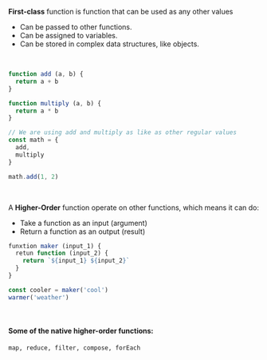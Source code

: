 
**First-class** function is function that can be used as any other values
- Can be passed to other functions.
- Can be assigned to variables.
- Can be stored in complex data structures, like objects.
<br>

```js
function add (a, b) {
  return a + b
}

function multiply (a, b) {
  return a * b
}

// We are using add and multiply as like as other regular values
const math = {
  add,
  multiply
}

math.add(1, 2)
```
<br>



A **Higher-Order** function operate on other functions, which means it can do:
- Take a function as an input (argument)
- Return a function as an output (result)


```js
funxtion maker (input_1) {
  retun function (input_2) {
    return `${input_1} ${input_2}`
  }
}

const cooler = maker('cool')
warmer('weather')
```
<br>

#### Some of the native higher-order functions:

    map, reduce, filter, compose, forEach

